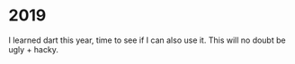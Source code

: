 2019
====

I learned dart this year, time to see if I can also use it. This will no doubt be ugly + hacky.

